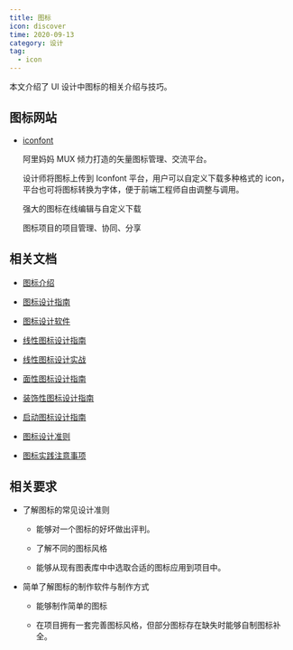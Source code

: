 ```yaml
---
title: 图标
icon: discover
time: 2020-09-13
category: 设计
tag:
  - icon
---
```


本文介绍了 UI 设计中图标的相关介绍与技巧。

<!-- more -->

## 图标网站

- [iconfont](https://www.iconfont.cn/)

  阿里妈妈 MUX 倾力打造的矢量图标管理、交流平台。

  设计师将图标上传到 Iconfont 平台，用户可以自定义下载多种格式的 icon，平台也可将图标转换为字体，便于前端工程师自由调整与调用。

  强大的图标在线编辑与自定义下载

  图标项目的项目管理、协同、分享

## 相关文档

- [图标介绍](intro.md)

- [图标设计指南](guide.md)

- [图标设计软件](software.md)

- [线性图标设计指南](line.md)

- [线性图标设计实战](line-exercise.md)

- [面性图标设计指南](flour.md)

- [装饰性图标设计指南](decorative.md)

- [启动图标设计指南](start.md)

- [图标设计准则](skill.md)

- [图标实践注意事项](apply.md)

## 相关要求

- 了解图标的常见设计准则

  - 能够对一个图标的好坏做出评判。

  - 了解不同的图标风格

  - 能够从现有图表库中中选取合适的图标应用到项目中。

- 简单了解图标的制作软件与制作方式

  - 能够制作简单的图标

  - 在项目拥有一套完善图标风格，但部分图标存在缺失时能够自制图标补全。
